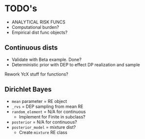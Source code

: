 # TODO's

- ANALYTICAL RISK FUNCS
- Computational burden?
- Empirical dist func objects?

## Continuous dists
- Validate with Beta example. Done?
- Deterministic prior with DEP to effect DP realization and sample

Rework YcX stuff for functions?


 ## Dirichlet Bayes
- `mean` parameter = RE object
- `_rvs` = DEP sampling from mean RE
- `random_element` = N/A for continuous
  - Implement for Finite in subclass?
- `posterior` = N/A for continuous?
- `posterior_model` = mixture dist?
  - Create `mixture` RE class
